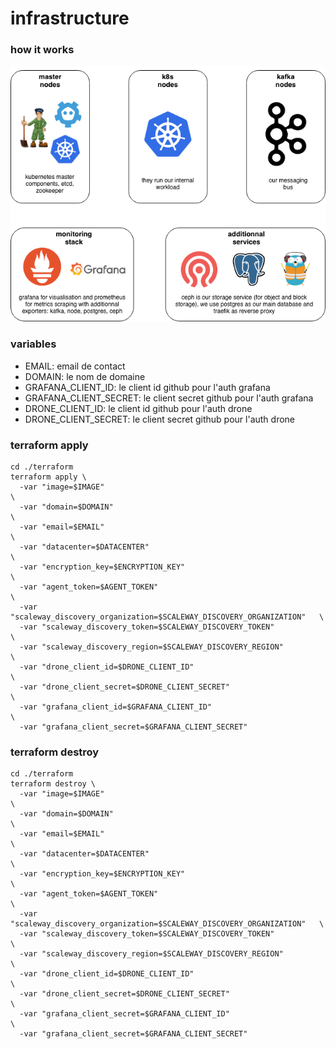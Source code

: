 # infrastructure

### how it works

![schema](./assets/schema.png)

### variables

- EMAIL: email de contact
- DOMAIN: le nom de domaine
- GRAFANA_CLIENT_ID: le client id github pour l'auth grafana
- GRAFANA_CLIENT_SECRET: le client secret github pour l'auth grafana
- DRONE_CLIENT_ID: le client id github pour l'auth drone
- DRONE_CLIENT_SECRET: le client secret github pour l'auth drone

### terraform apply

```
cd ./terraform
terraform apply \
  -var "image=$IMAGE"                                                       \
  -var "domain=$DOMAIN"                                                     \
  -var "email=$EMAIL"                                                       \
  -var "datacenter=$DATACENTER"                                             \
  -var "encryption_key=$ENCRYPTION_KEY"                                     \
  -var "agent_token=$AGENT_TOKEN"                                           \
  -var "scaleway_discovery_organization=$SCALEWAY_DISCOVERY_ORGANIZATION"   \
  -var "scaleway_discovery_token=$SCALEWAY_DISCOVERY_TOKEN"                 \
  -var "scaleway_discovery_region=$SCALEWAY_DISCOVERY_REGION"               \
  -var "drone_client_id=$DRONE_CLIENT_ID"                                   \
  -var "drone_client_secret=$DRONE_CLIENT_SECRET"                           \
  -var "grafana_client_id=$GRAFANA_CLIENT_ID"                               \
  -var "grafana_client_secret=$GRAFANA_CLIENT_SECRET"
```

### terraform destroy

```
cd ./terraform
terraform destroy \
  -var "image=$IMAGE"                                                       \
  -var "domain=$DOMAIN"                                                     \
  -var "email=$EMAIL"                                                       \
  -var "datacenter=$DATACENTER"                                             \
  -var "encryption_key=$ENCRYPTION_KEY"                                     \
  -var "agent_token=$AGENT_TOKEN"                                           \
  -var "scaleway_discovery_organization=$SCALEWAY_DISCOVERY_ORGANIZATION"   \
  -var "scaleway_discovery_token=$SCALEWAY_DISCOVERY_TOKEN"                 \
  -var "scaleway_discovery_region=$SCALEWAY_DISCOVERY_REGION"               \
  -var "drone_client_id=$DRONE_CLIENT_ID"                                   \
  -var "drone_client_secret=$DRONE_CLIENT_SECRET"                           \
  -var "grafana_client_secret=$GRAFANA_CLIENT_ID"                           \
  -var "grafana_client_secret=$GRAFANA_CLIENT_SECRET"
```
